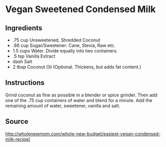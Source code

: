# Vegan Sweetened Condensed Milk

## Ingredients

- .75 cup   Unsweetened, Shredded Coconut
- .66 cup   Sugar/Sweetener: Cane, Stevia, Raw etc. 
- 1.5 cups  Water. Divide equally into two containers.
- .5 tsp    Vanilla Extract
- dash      Salt
- 2 tbsp    Coconut Oil (Optional. Thickens, but adds fat content.)

## Instructions

Grind coconut as fine as possible in a blender or spice grinder. Then add one of the .75 cup containers of water and blend for a minute. Add the remaining amount of water, sweetener, vanilla and salt.  

## Source
http://wholenewmom.com/whole-new-budget/easiest-vegan-condensed-milk-recipe/